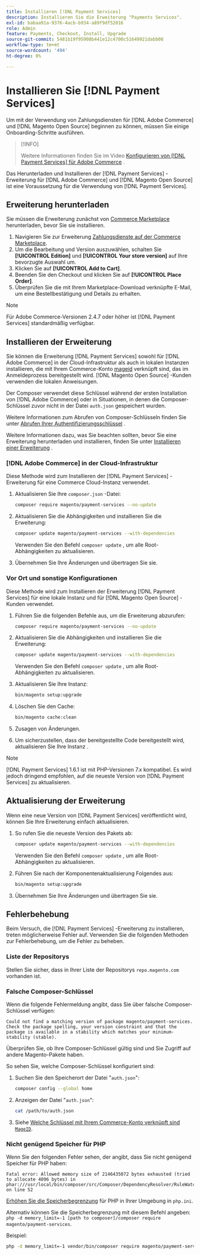 ```yaml
---
title: Installieren [!DNL Payment Services]
description: Installieren Sie die Erweiterung "Payments Services".
exl-id: babaa91a-9376-4acb-b934-a89f9df52016
role: Admin
feature: Payments, Checkout, Install, Upgrade
source-git-commit: 5481b19f95908b441e12c4700c51649921dabb08
workflow-type: tm+mt
source-wordcount: '494'
ht-degree: 0%

---
```


# Installieren Sie [!DNL Payment Services]

Um mit der Verwendung von Zahlungsdiensten für [!DNL Adobe Commerce] und [!DNL Magento Open Source] beginnen zu können, müssen Sie einige Onboarding-Schritte ausführen.

>[!INFO]
>
> Weitere Informationen finden Sie im Video [Konfigurieren von  [!DNL Payment Services] für Adobe Commerce](https://experienceleague.adobe.com/en/docs/commerce-learn/tutorials/admin/adobe-commerce-services/configure-adobe-payment-services) .

Das Herunterladen und Installieren der [!DNL Payment Services] -Erweiterung für [!DNL Adobe Commerce] und [!DNL Magento Open Source] ist eine Voraussetzung für die Verwendung von [!DNL Payment Services].

## Erweiterung herunterladen

Sie müssen die Erweiterung zunächst von [Commerce Marketplace](https://experienceleague.adobe.com/docs/commerce-admin/start/resources/commerce-marketplace.html) herunterladen, bevor Sie sie installieren.

1. Navigieren Sie zur Erweiterung [Zahlungsdienste auf der Commerce Marketplace](https://commercemarketplace.adobe.com/magento-payment-services.html).
1. Um die Bearbeitung und Version auszuwählen, schalten Sie **[!UICONTROL Edition]** und **[!UICONTROL Your store version]** auf Ihre bevorzugte Auswahl um.
1. Klicken Sie auf **[!UICONTROL Add to Cart]**.
1. Beenden Sie den Checkout und klicken Sie auf **[!UICONTROL Place Order]**.
1. Überprüfen Sie die mit Ihrem Marketplace-Download verknüpfte E-Mail, um eine Bestellbestätigung und Details zu erhalten.

>[!NOTE]
>
> Für Adobe Commerce-Versionen 2.4.7 oder höher ist [!DNL Payment Services] standardmäßig verfügbar.

## Installieren der Erweiterung

Sie können die Erweiterung [!DNL Payment Services] sowohl für [!DNL Adobe Commerce] in der Cloud-Infrastruktur als auch in lokalen Instanzen installieren, die mit Ihrem Commerce-Konto [mageid](https://developer.adobe.com/commerce/marketplace/guides/sellers/profile-information/#access-keys) verknüpft sind, das im Anmeldeprozess bereitgestellt wird.
[!DNL Magento Open Source] -Kunden verwenden die lokalen Anweisungen.

Der Composer verwendet diese Schlüssel während der ersten Installation von [!DNL Adobe Commerce] oder in Situationen, in denen die Composer-Schlüssel zuvor nicht in der Datei `auth.json` gespeichert wurden.

Weitere Informationen zum Abrufen von Composer-Schlüsseln finden Sie unter [Abrufen Ihrer Authentifizierungsschlüssel](https://devdocs.magento.com/guides/v2.4/install-gde/prereq/connect-auth.html) .

Weitere Informationen dazu, was Sie beachten sollten, bevor Sie eine Erweiterung herunterladen und installieren, finden Sie unter [Installieren einer Erweiterung](https://devdocs.magento.com/guides/v2.4/install-gde/install/cli/extensions.html) .

### [!DNL Adobe Commerce] in der Cloud-Infrastruktur

Diese Methode wird zum Installieren der [!DNL Payment Services] -Erweiterung für eine Commerce Cloud-Instanz verwendet.

1. Aktualisieren Sie Ihre `composer.json` -Datei:

   ```bash
   composer require magento/payment-services --no-update
   ```

1. Aktualisieren Sie die Abhängigkeiten und installieren Sie die Erweiterung:

   ```bash
   composer update magento/payment-services --with-dependencies
   ```

   Verwenden Sie den Befehl `composer update` , um alle Root-Abhängigkeiten zu aktualisieren.

1. Übernehmen Sie Ihre Änderungen und übertragen Sie sie.

### Vor Ort und sonstige Konfigurationen

Diese Methode wird zum Installieren der Erweiterung [!DNL Payment Services] für eine lokale Instanz und für [!DNL Magento Open Source] -Kunden verwendet.

1. Führen Sie die folgenden Befehle aus, um die Erweiterung abzurufen:

   ```bash
   composer require magento/payment-services --no-update
   ```

1. Aktualisieren Sie die Abhängigkeiten und installieren Sie die Erweiterung:

   ```bash
   composer update magento/payment-services --with-dependencies
   ```

   Verwenden Sie den Befehl `composer update` , um alle Root-Abhängigkeiten zu aktualisieren.

1. Aktualisieren Sie Ihre Instanz:

   ```bash
   bin/magento setup:upgrade
   ```

1. Löschen Sie den Cache:

   ```bash
   bin/magento cache:clean
   ```

1. Zusagen von Änderungen.
1. Um sicherzustellen, dass der bereitgestellte Code bereitgestellt wird, aktualisieren Sie Ihre Instanz .

>[!NOTE]
>
> [!DNL Payment Services] 1.6.1 ist mit PHP-Versionen 7.x kompatibel. Es wird jedoch dringend empfohlen, auf die neueste Version von [!DNL Payment Services] zu aktualisieren.

## Aktualisierung der Erweiterung

Wenn eine neue Version von [!DNL Payment Services] veröffentlicht wird, können Sie Ihre Erweiterung einfach aktualisieren.

1. So rufen Sie die neueste Version des Pakets ab:

   ```bash
   composer update magento/payment-services --with-dependencies
   ```

   Verwenden Sie den Befehl `composer update` , um alle Root-Abhängigkeiten zu aktualisieren.

1. Führen Sie nach der Komponentenaktualisierung Folgendes aus:

   ```bash
   bin/magento setup:upgrade
   ```

1. Übernehmen Sie Ihre Änderungen und übertragen Sie sie.

## Fehlerbehebung

Beim Versuch, die [!DNL Payment Services] -Erweiterung zu installieren, treten möglicherweise Fehler auf. Verwenden Sie die folgenden Methoden zur Fehlerbehebung, um die Fehler zu beheben.

### Liste der Repositorys

Stellen Sie sicher, dass in Ihrer Liste der Repositorys `repo.magento.com` vorhanden ist.

### Falsche Composer-Schlüssel

Wenn die folgende Fehlermeldung angibt, dass Sie über falsche Composer-Schlüssel verfügen:

```
Could not find a matching version of package magento/payment-services. Check the package spelling, your version constraint and that the package is available in a stability which matches your minimum-stability (stable).
```

Überprüfen Sie, ob Ihre Composer-Schlüssel gültig sind und Sie Zugriff auf andere Magento-Pakete haben.

So sehen Sie, welche Composer-Schlüssel konfiguriert sind:

1. Suchen Sie den Speicherort der Datei &quot;`auth.json`&quot;:

   ```bash
   composer config --global home
   ```

1. Anzeigen der Datei &quot;`auth.json`&quot;:

   ```bash
   cat /path/to/auth.json
   ```

1. Siehe [Welche Schlüssel mit Ihrem Commerce-Konto verknüpft sind `MageID`](https://devdocs.magento.com/guides/v2.4/install-gde/prereq/connect-auth.html).

### Nicht genügend Speicher für PHP

Wenn Sie den folgenden Fehler sehen, der angibt, dass Sie nicht genügend Speicher für PHP haben:

```
Fatal error: Allowed memory size of 2146435072 bytes exhausted (tried to allocate 4096 bytes) in phar:///usr/local/bin/composer/src/Composer/DependencyResolver/RuleWatchGraph.php on line 52
```

[Erhöhen Sie die Speicherbegrenzung](https://devdocs.magento.com/cloud/project/magento-app-php-ini.html#increase-php-memory-limit) für PHP in Ihrer Umgebung in `php.ini`.

Alternativ können Sie die Speicherbegrenzung mit diesem Befehl angeben: `php -d memory_limit=-1 [path to composer]/composer require magento/payment-services`.

Beispiel:

```bash
php -d memory_limit=-1 vendor/bin/composer require magento/payment-services
```
